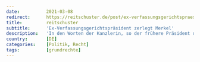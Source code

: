 ```yaml
---
date:          2021-03-08
redirect:      https://reitschuster.de/post/ex-verfassungsgerichtspraesident-zerlegt-merkel/
title:         reitschuster
subtitle:      'Ex-Verfassungsgerichtspräsident zerlegt Merkel'
description:   'In den Worten der Kanzlerin, so der frühere Präsident des Bundesverfassungsgerichtes Hans-Jürgen Papier, komme "die irrige Vorstellung zum Ausdruck, dass Freiheiten den Menschen gewissermaßen vom Staat gewährt werden, wenn und solange es mit den Zielen der Politik vereinbar ist." Er mahnt: "Nein, es ist umgekehrt!"'
country:       [DE]
categories:    [Politik, Recht]
tags:          [grundrechte]
---
```

